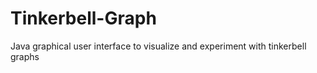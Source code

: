 # Tinkerbell-Graph
Java graphical user interface to visualize and experiment with tinkerbell graphs
<Work in Progress>
